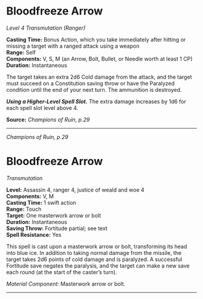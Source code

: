 # Bloodfreeze Arrow
*Level 4 Transmutation (Ranger)*

**Casting Time:** Bonus Action, which you take immediately after hitting or missing a target with a ranged attack using a weapon  
**Range:** Self  
**Components:** V, S, M (an Arrow, Bolt, Bullet, or Needle worth at least 1 CP)  
**Duration:** Instantaneous

The target takes an extra 2d6 Cold damage from the attack, and the target must succeed on a Constitution saving throw or have the Paralyzed condition until the end of your next turn. The ammunition is destroyed.

***Using a Higher-Level Spell Slot.*** The extra damage increases by 1d6 for each spell slot level above 4.

**Source:** *Champions of Ruin, p.29*  


---
*Champions of Ruin, p.29*

# Bloodfreeze Arrow
*Transmutation*

**Level:** Assassin 4, ranger 4, justice of weald and woe 4  
**Components:** V, M  
**Casting Time:** 1 swift action  
**Range:** Touch  
**Target:** One masterwork arrow or bolt  
**Duration:** Instantaneous  
**Saving Throw:** Fortitude partial; see text  
**Spell Resistance:** Yes  

This spell is cast upon a masterwork arrow or bolt, transforming its head into blue ice. In addition to taking normal damage from the missile, the target takes 2d6 points of cold damage and is paralyzed. A successful Fortitude save negates the paralysis, and the target can make a new save each round (at the start of the caster’s turn).

*Material Component:* Masterwork arrow or bolt.


---